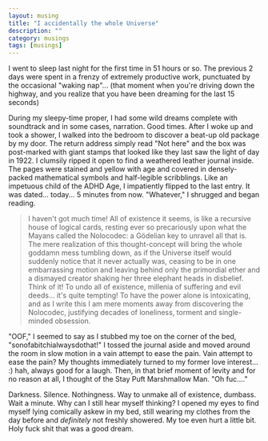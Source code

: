 ```yaml
---
layout: musing
title: "I accidentally the whole Universe"
description: ""
category: musings
tags: [musings]
---
```


I went to sleep last night for the first time in 51 hours or so. The previous 2
days were spent in a frenzy of extremely productive work, punctuated by the
occasional "waking nap"... (that moment when you're driving down the highway,
and you realize that you have been dreaming for the last 15 seconds)

During my sleepy-time proper, I had some wild dreams complete with soundtrack
and in some cases, narration. Good times. After I woke up and took a shower, I
walked into the bedroom to discover a beat-up old package by my door. The return
address simply read "Not here" and the box was post-marked with giant stamps
that looked like they last saw the light of day in 1922. I clumsily ripped it
open to find a weathered leather journal inside. The pages were stained and
yellow with age and covered in densely-packed mathematical symbols and
half-legible scribblings. Like an impetuous child of the ADHD Age, I
impatiently flipped to the last entry. It was dated... today... 5 minutes from
now. "Whatever," I shrugged and began reading.

> I haven't got much time! All of existence it seems, is like a recursive house
> of logical cards, resting ever so precariously upon what the Mayans called the
> Nolocodec: a Gödelian key to unravel all that is. The mere realization of this
> thought-concept will bring the whole goddamn mess tumbling down, as if the
> Universe itself would suddenly notice that it never actually was, ceasing to be
> in one embarrassing motion and leaving behind only the primordial ether and a
> dismayed creator shaking her three elephant heads in disbelief. Think of it! To
> undo all of existence, millenia of suffering and evil deeds... it's quite
> tempting! To have the power alone is intoxicating, and as I write this I am mere
> moments away from discovering the Nolocodec, justifying decades of loneliness,
> torment and single-minded obsession.

"OOF," I seemed to say as I stubbed my toe on the corner of the bed,
"sonofabitchialwaysdothat!" I tossed the journal aside and moved around the room
in slow motion in a vain attempt to ease the pain. Vain attempt to ease the
pain? My thoughts immediately turned to my former love interest... :) hah,
always good for a laugh. Then, in that brief moment of levity and for no reason
at all, I thought of the Stay Puft Marshmallow Man. "Oh fuc...."

Darkness. Silence. Nothingness. Way to unmake all of existence, dumbass. Wait a
minute. Why can I still hear myself thinking? I opened my eyes to find myself
lying comically askew in my bed, still wearing my clothes from the day before
and _definitely_ not freshly showered. My toe even hurt a little bit. Holy fuck
shit that was a good dream.
